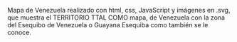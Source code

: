 Mapa de Venezuela realizado con html, css, JavaScript y imágenes en .svg, que muestra el TERRITORIO TTAL COMO mapa, de Venezuela con la zona del Esequibo de Venezuela o Guayana Esequiba como también se le conoce.
